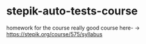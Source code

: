 # stepik-auto-tests-course
homework for the course
really good course here- -> https://stepik.org/course/575/syllabus
